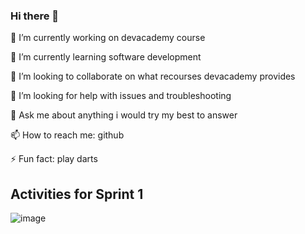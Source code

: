 ### Hi there 👋

 🔭 I’m currently working on devacademy course
 
 🌱 I’m currently learning software development
 
 👯 I’m looking to collaborate on what recourses devacademy provides
 
 🤔 I’m looking for help with issues and troubleshooting
 
 💬 Ask me about anything i would try my best to answer
 
 📫 How to reach me: github
 
 ⚡ Fun fact: play darts 
 
 ## Activities for Sprint 1
 
 ![image](https://github.com/chris-temoni/chris-temoni/assets/61665260/21b7ae74-eec7-4972-9ab6-58e343cf7fce)

 
 
 
 
 

